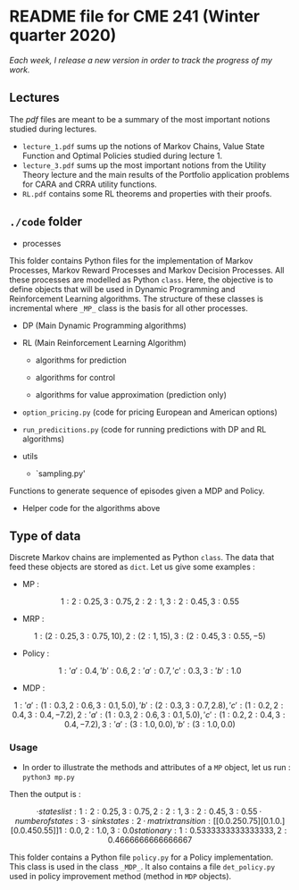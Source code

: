 # README file for CME 241 (Winter quarter 2020)

_Each week, I release a new version in order to track the progress of my work._

## Lectures

The _pdf_ files are meant to be a summary of the most important notions studied during lectures. 

* `lecture_1.pdf` sums up  the notions of Markov Chains, Value State Function and Optimal Policies studied during lecture 1.
* `lecture_3.pdf` sums up the most important notions from the Utility Theory lecture and the main results of the Portfolio application problems for CARA and CRRA utility functions. 
* `RL.pdf` contains some RL theorems and properties with their proofs. 



## `./code` folder

* processes

This folder contains Python files for the implementation of Markov Processes, Markov Reward Processes and Markov Decision Processes. All these processes are modelled as Python `class`. Here, the objective is to define objects that will be used in Dynamic Programming and Reinforcement Learning algorithms. The structure of these classes is incremental where `_MP_` class is the basis for all other processes.

* DP (Main Dynamic Programming algorithms)

* RL (Main Reinforcement Learning Algorithm)

  * algorithms for prediction

  * algorithms for control 

  * algorithms for value approximation (prediction only)

* `option_pricing.py` (code for pricing European and American options)

* `run_predicitions.py` (code for running predictions with DP and RL algorithms)

* utils 

  * `sampling.py' 

Functions to generate sequence of episodes given a MDP and Policy. 

  * Helper code for the algorithms above

## Type of data 

Discrete Markov chains are implemented as Python `class`. The data that feed these objects are stored as `dict`. Let us give some examples : 

* MP : 
```math
{ 
  1 : {2:0.25,3:0.75},
  2 : {2:1},
  3 : {2:0.45,3:0.55}
}
 ```
 
 * MRP : 
 
 ```math 
{
   1 : ({2:0.25,3:0.75},10),
   2 : ({2:1},15),
   3 : ({2:0.45,3:0.55},-5)
}
 ```
* Policy : 

```math
{
  1: {'a': 0.4, 'b': 0.6},
  2: {'a': 0.7, 'c': 0.3},
  3: {'b': 1.0}
}
```

* MDP : 

```math
{
  1: {
       'a': ({1: 0.3, 2: 0.6, 3: 0.1}, 5.0),
       'b': ({2: 0.3, 3: 0.7}, 2.8),
       'c': ({1: 0.2, 2: 0.4, 3: 0.4}, -7.2)
      },
  2: {
       'a': ({1: 0.3, 2: 0.6, 3: 0.1}, 5.0),
       'c': ({1: 0.2, 2: 0.4, 3: 0.4}, -7.2)
      },
  3: {
       'a': ({3: 1.0}, 0.0),
        'b': ({3: 1.0}, 0.0)
      }
}
```


### Usage 

* In order to illustrate the methods and attributes of a `MP` object, let us run : 
`python3 mp.py`

Then the output is : 
```math
· states list :  {1: {2: 0.25, 3: 0.75}, 2: {2: 1}, 3: {2: 0.45, 3: 0.55}}
· number of states :  3 
· sink states :  {2}
·  matrix transition :
[[0.   0.25 0.75]
[0.   1.   0.  ]
[0.   0.45 0.55]]
{1: 0.0, 2: 1.0, 3: 0.0}
stationary :  {1: 0.5333333333333333, 2: 0.4666666666666667}
```

This folder contains a Python file `policy.py` for a Policy implementation. This class is used in the class `_MDP_`. It also contains a file `det_policy.py` used in policy improvement method (method in `MDP` objects). 



